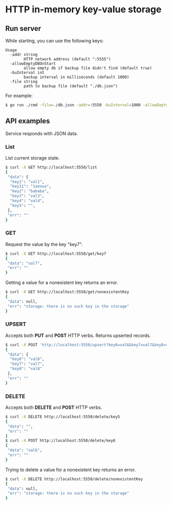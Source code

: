 # HTTP in-memory key-value storage  

## Run server

While starting, you can use the following keys:

```
Usage 
  -addr string
        HTTP network address (default ":5555")
  -allowEmptyDBOnStart
        allow empty db if backup file didn't find (default true)
  -buInterval int
        backup interval in milliseconds (default 1000)
  -file string
        path to backup file (default "./db.json")
```

For example:

```bash
$ go run ./cmd -file=./db.json -addr=:5550 -buInterval=1000 -allowEmptyDBOnstart=false
```


## API examples

Service responds with JSON data.

### List

List current storage state.

```bash
$ curl -X GET http://localhost:5550/list
{
 "data": {
  "key1": "val1",
  "key11": "1aeoua",
  "key2": "bababa",
  "key3": "val3",
  "key4": "val4",
  "key5": "",
 },
 "err": ""
}
```

### GET

Request the value by the key "key7".

```bash
$ curl -X GET http://localhost:5550/get/key7
{
 "data": "val7",
 "err": ""
}
```

Getting a value for a nonexistent key returns an error.

```bash
$ curl -X GET http://localhost:5550/get/nonexistentKey
{
 "data": null,
 "err": "storage: there is no such key in the storage"
}
```


### UPSERT

Accepts both **PUT** and **POST** HTTP verbs. Returns upserted records.

```bash
$ curl -X POST 'http://localhost:5550/upsert?key6=val6&key7=val7&key8=val8'
{
 "data": {
  "key6": "val6",
  "key7": "val7",
  "key8": "val8"
 },
 "err": ""
}
```

### DELETE

Accepts both **DELETE** and **POST** HTTP verbs.

```bash
$ curl -X DELETE http://localhost:5550/delete/key5
{
 "data": "",
 "err": ""
}
$ curl -X POST http://localhost:5550/delete/key6
{
 "data": "val6",
 "err": ""
}
```

Trying to delete a value for a nonexistent key returns an error.

```bash
$ curl -X DELETE http://localhost:5550/delete/nonexistentKey
{
 "data": null,
 "err": "storage: there is no such key in the storage"
}
```
